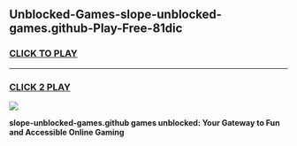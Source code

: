 
## Unblocked-Games-slope-unblocked-games.github-Play-Free-81dic
<h3>
<a href="https://premium76.site?title=slope-unblocked-games.github&ref=22A">CLICK TO PLAY</a></h3>
<hr>

<h3>
<a href="https://premium76.site?title=slope-unblocked-games.github&ref=22A">CLICK 2 PLAY</a>
  
</h3>

<a href="https://premium76.site?title=slope-unblocked-games.github&ref=22A"><img src="https://clearcache.store/games.png"></a>


**slope-unblocked-games.github games unblocked: Your Gateway to Fun and Accessible Online Gaming**
